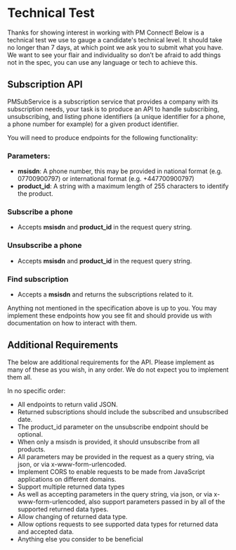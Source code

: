 Technical Test
==============

Thanks for showing interest in working with PM Connect! Below is a technical test we use to gauge a candidate's technical level. It should take no longer than 7 days, at which point we ask you to submit what you have. We want to see your flair and individuality so don’t be afraid to add things not in the spec, you can use any language or tech to achieve this.

## Subscription API

PMSubService is a subscription service that provides a company with its subscription needs, your task is to produce an API to handle subscribing, unsubscribing, and listing phone identifiers (a unique identifier for a phone, a phone number for example) for a given product identifier.

You will need to produce endpoints for the following functionality:

### Parameters:

- **msisdn**: A phone number, this may be provided in national format (e.g. 07700900797) or international format (e.g. +447700900797)
- **product_id**: A string with a maximum length of 255 characters to identify the product.


### Subscribe a phone
- Accepts **msisdn** and **product_id** in the request query string.

### Unsubscribe a phone
- Accepts **msisdn** and **product_id** in the request query string.

### Find subscription
- Accepts a **msisdn** and returns the subscriptions related to it.

Anything not mentioned in the specification above is up to you. You may implement these endpoints how you see fit and should provide us with documentation on how to interact with them.

## Additional Requirements

The below are additional requirements for the API. Please implement as many of these as you wish, in any order. We do not expect you to implement them all.

In no specific order:

- All endpoints to return valid JSON.
- Returned subscriptions should include the subscribed and unsubscribed date.
- The product_id parameter on the unsubscribe endpoint should be optional.
- When only a msisdn is provided, it should unsubscribe from all products.
- All parameters may be provided in the request as a query string, via json, or via x-www-form-urlencoded.
- Implement CORS to enable requests to be made from JavaScript applications on different domains.
- Support multiple returned data types
- As well as accepting parameters in the query string, via json, or via x-www-form-urlencoded, also support parameters passed in by all of the supported returned data types.
- Allow changing of returned data type.
- Allow options requests to see supported data types for returned data and accepted data.
- Anything else you consider to be beneficial
